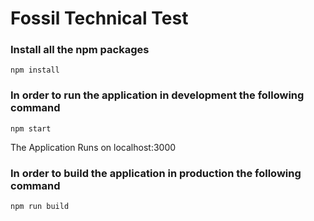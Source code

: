 # Fossil Technical Test
### Install all the npm packages
`npm install`
### In order to run the application in development the following command
`npm start`

The Application Runs on localhost:3000
### In order to build the application in production the following command
`npm run build`
